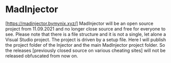 # MadInjector
 [https://madinjector.bymynix.xyz/]
MadInjector will be an open source project from 11.09.2021 and no longer close source and free for everyone to see. 
Please note that there is a file structure and it is not a single, let alone a Visual Studio project. The project is driven by a setup file. 
Here I will publish the project folder of the Injector and the main MadInjector project folder. 
So the releases [previously closed source on various cheating sites] will not be released obfuscated from now on.
